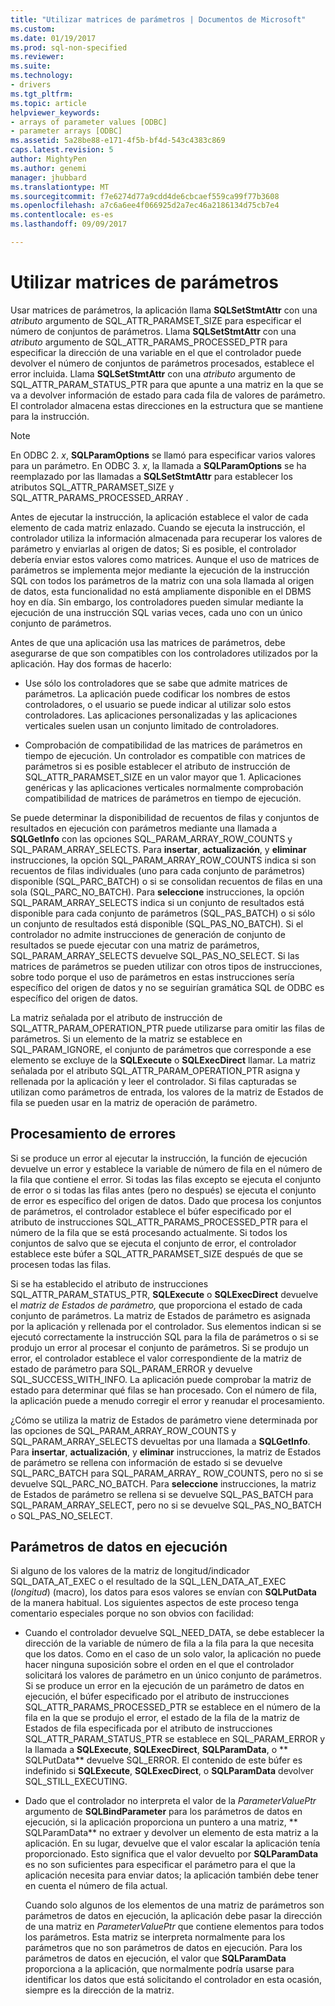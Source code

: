 ```yaml
---
title: "Utilizar matrices de parámetros | Documentos de Microsoft"
ms.custom: 
ms.date: 01/19/2017
ms.prod: sql-non-specified
ms.reviewer: 
ms.suite: 
ms.technology:
- drivers
ms.tgt_pltfrm: 
ms.topic: article
helpviewer_keywords:
- arrays of parameter values [ODBC]
- parameter arrays [ODBC]
ms.assetid: 5a28be88-e171-4f5b-bf4d-543c4383c869
caps.latest.revision: 5
author: MightyPen
ms.author: genemi
manager: jhubbard
ms.translationtype: MT
ms.sourcegitcommit: f7e6274d77a9cdd4de6cbcaef559ca99f77b3608
ms.openlocfilehash: a7c6a6ee4f066925d2a7ec46a2186134d75cb7e4
ms.contentlocale: es-es
ms.lasthandoff: 09/09/2017

---
```

# <a name="using-arrays-of-parameters"></a>Utilizar matrices de parámetros
Usar matrices de parámetros, la aplicación llama **SQLSetStmtAttr** con una *atributo* argumento de SQL_ATTR_PARAMSET_SIZE para especificar el número de conjuntos de parámetros. Llama **SQLSetStmtAttr** con una *atributo* argumento de SQL_ATTR_PARAMS_PROCESSED_PTR para especificar la dirección de una variable en el que el controlador puede devolver el número de conjuntos de parámetros procesados, establece el error incluida. Llama **SQLSetStmtAttr** con una *atributo* argumento de SQL_ATTR_PARAM_STATUS_PTR para que apunte a una matriz en la que se va a devolver información de estado para cada fila de valores de parámetro. El controlador almacena estas direcciones en la estructura que se mantiene para la instrucción.  
  
> [!NOTE]  
>  En ODBC 2. *x*, **SQLParamOptions** se llamó para especificar varios valores para un parámetro. En ODBC 3. *x*, la llamada a **SQLParamOptions** se ha reemplazado por las llamadas a **SQLSetStmtAttr** para establecer los atributos SQL_ATTR_PARAMSET_SIZE y SQL_ATTR_PARAMS_PROCESSED_ARRAY .  
  
 Antes de ejecutar la instrucción, la aplicación establece el valor de cada elemento de cada matriz enlazado. Cuando se ejecuta la instrucción, el controlador utiliza la información almacenada para recuperar los valores de parámetro y enviarlas al origen de datos; Si es posible, el controlador debería enviar estos valores como matrices. Aunque el uso de matrices de parámetros se implementa mejor mediante la ejecución de la instrucción SQL con todos los parámetros de la matriz con una sola llamada al origen de datos, esta funcionalidad no está ampliamente disponible en el DBMS hoy en día. Sin embargo, los controladores pueden simular mediante la ejecución de una instrucción SQL varias veces, cada uno con un único conjunto de parámetros.  
  
 Antes de que una aplicación usa las matrices de parámetros, debe asegurarse de que son compatibles con los controladores utilizados por la aplicación. Hay dos formas de hacerlo:  
  
-   Use sólo los controladores que se sabe que admite matrices de parámetros. La aplicación puede codificar los nombres de estos controladores, o el usuario se puede indicar al utilizar solo estos controladores. Las aplicaciones personalizadas y las aplicaciones verticales suelen usan un conjunto limitado de controladores.  
  
-   Comprobación de compatibilidad de las matrices de parámetros en tiempo de ejecución. Un controlador es compatible con matrices de parámetros si es posible establecer el atributo de instrucción de SQL_ATTR_PARAMSET_SIZE en un valor mayor que 1. Aplicaciones genéricas y las aplicaciones verticales normalmente comprobación compatibilidad de matrices de parámetros en tiempo de ejecución.  
  
 Se puede determinar la disponibilidad de recuentos de filas y conjuntos de resultados en ejecución con parámetros mediante una llamada a **SQLGetInfo** con las opciones SQL_PARAM_ARRAY_ROW_COUNTS y SQL_PARAM_ARRAY_SELECTS. Para **insertar**, **actualización**, y **eliminar** instrucciones, la opción SQL_PARAM_ARRAY_ROW_COUNTS indica si son recuentos de filas individuales (uno para cada conjunto de parámetros) disponible (SQL_PARC_BATCH) o si se consolidan recuentos de filas en una sola (SQL_PARC_NO_BATCH). Para **seleccione** instrucciones, la opción SQL_PARAM_ARRAY_SELECTS indica si un conjunto de resultados está disponible para cada conjunto de parámetros (SQL_PAS_BATCH) o si sólo un conjunto de resultados está disponible (SQL_PAS_NO_BATCH). Si el controlador no admite instrucciones de generación de conjunto de resultados se puede ejecutar con una matriz de parámetros, SQL_PARAM_ARRAY_SELECTS devuelve SQL_PAS_NO_SELECT. Si las matrices de parámetros se pueden utilizar con otros tipos de instrucciones, sobre todo porque el uso de parámetros en estas instrucciones sería específico del origen de datos y no se seguirían gramática SQL de ODBC es específico del origen de datos.  
  
 La matriz señalada por el atributo de instrucción de SQL_ATTR_PARAM_OPERATION_PTR puede utilizarse para omitir las filas de parámetros. Si un elemento de la matriz se establece en SQL_PARAM_IGNORE, el conjunto de parámetros que corresponde a ese elemento se excluye de la **SQLExecute** o **SQLExecDirect** llamar. La matriz señalada por el atributo SQL_ATTR_PARAM_OPERATION_PTR asigna y rellenada por la aplicación y leer el controlador. Si filas capturadas se utilizan como parámetros de entrada, los valores de la matriz de Estados de fila se pueden usar en la matriz de operación de parámetro.  
  
## <a name="error-processing"></a>Procesamiento de errores  
 Si se produce un error al ejecutar la instrucción, la función de ejecución devuelve un error y establece la variable de número de fila en el número de la fila que contiene el error. Si todas las filas excepto se ejecuta el conjunto de error o si todas las filas antes (pero no después) se ejecuta el conjunto de error es específico del origen de datos. Dado que procesa los conjuntos de parámetros, el controlador establece el búfer especificado por el atributo de instrucciones SQL_ATTR_PARAMS_PROCESSED_PTR para el número de la fila que se está procesando actualmente. Si todos los conjuntos de salvo que se ejecuta el conjunto de error, el controlador establece este búfer a SQL_ATTR_PARAMSET_SIZE después de que se procesen todas las filas.  
  
 Si se ha establecido el atributo de instrucciones SQL_ATTR_PARAM_STATUS_PTR, **SQLExecute** o **SQLExecDirect** devuelve el *matriz de Estados de parámetro,* que proporciona el estado de cada conjunto de parámetros. La matriz de Estados de parámetro es asignada por la aplicación y rellenada por el controlador. Sus elementos indican si se ejecutó correctamente la instrucción SQL para la fila de parámetros o si se produjo un error al procesar el conjunto de parámetros. Si se produjo un error, el controlador establece el valor correspondiente de la matriz de estado de parámetro para SQL_PARAM_ERROR y devuelve SQL_SUCCESS_WITH_INFO. La aplicación puede comprobar la matriz de estado para determinar qué filas se han procesado. Con el número de fila, la aplicación puede a menudo corregir el error y reanudar el procesamiento.  
  
 ¿Cómo se utiliza la matriz de Estados de parámetro viene determinada por las opciones de SQL_PARAM_ARRAY_ROW_COUNTS y SQL_PARAM_ARRAY_SELECTS devueltas por una llamada a **SQLGetInfo**. Para **insertar**, **actualización**, y **eliminar** instrucciones, la matriz de Estados de parámetro se rellena con información de estado si se devuelve SQL_PARC_BATCH para SQL_PARAM_ARRAY_ ROW_COUNTS, pero no si se devuelve SQL_PARC_NO_BATCH. Para **seleccione** instrucciones, la matriz de Estados de parámetro se rellena si se devuelve SQL_PAS_BATCH para SQL_PARAM_ARRAY_SELECT, pero no si se devuelve SQL_PAS_NO_BATCH o SQL_PAS_NO_SELECT.  
  
## <a name="data-at-execution-parameters"></a>Parámetros de datos en ejecución  
 Si alguno de los valores de la matriz de longitud/indicador SQL_DATA_AT_EXEC o el resultado de la SQL_LEN_DATA_AT_EXEC (*longitud*) (macro), los datos para esos valores se envían con **SQLPutData** de la manera habitual. Los siguientes aspectos de este proceso tenga comentario especiales porque no son obvios con facilidad:  
  
-   Cuando el controlador devuelve SQL_NEED_DATA, se debe establecer la dirección de la variable de número de fila a la fila para la que necesita que los datos. Como en el caso de un solo valor, la aplicación no puede hacer ninguna suposición sobre el orden en el que el controlador solicitará los valores de parámetro en un único conjunto de parámetros. Si se produce un error en la ejecución de un parámetro de datos en ejecución, el búfer especificado por el atributo de instrucciones SQL_ATTR_PARAMS_PROCESSED_PTR se establece en el número de la fila en la que se produjo el error, el estado de la fila de la matriz de Estados de fila especificada por el atributo de instrucciones SQL_ATTR_PARAM_STATUS_PTR se establece en SQL_PARAM_ERROR y la llamada a **SQLExecute**, **SQLExecDirect**, **SQLParamData**, o ** SQLPutData** devuelve SQL_ERROR. El contenido de este búfer es indefinido si **SQLExecute**, **SQLExecDirect**, o **SQLParamData** devolver SQL_STILL_EXECUTING.  
  
-   Dado que el controlador no interpreta el valor de la *ParameterValuePtr* argumento de **SQLBindParameter** para los parámetros de datos en ejecución, si la aplicación proporciona un puntero a una matriz, ** SQLParamData** no extraer y devolver un elemento de esta matriz a la aplicación. En su lugar, devuelve que el valor escalar la aplicación tenía proporcionado. Esto significa que el valor devuelto por **SQLParamData** es no son suficientes para especificar el parámetro para el que la aplicación necesita para enviar datos; la aplicación también debe tener en cuenta el número de fila actual.  
  
     Cuando solo algunos de los elementos de una matriz de parámetros son parámetros de datos en ejecución, la aplicación debe pasar la dirección de una matriz en *ParameterValuePtr* que contiene elementos para todos los parámetros. Esta matriz se interpreta normalmente para los parámetros que no son parámetros de datos en ejecución. Para los parámetros de datos en ejecución, el valor que **SQLParamData** proporciona a la aplicación, que normalmente podría usarse para identificar los datos que está solicitando el controlador en esta ocasión, siempre es la dirección de la matriz.
